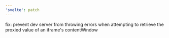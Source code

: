 ```yaml
---
'svelte': patch
---
```


fix: prevent dev server from throwing errors when attempting to retrieve the proxied value of an iframe's contentWindow
